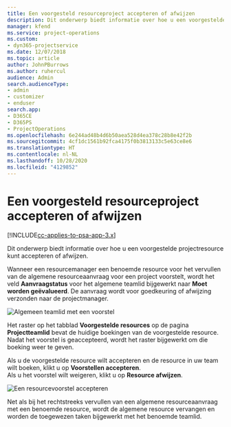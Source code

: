 ```yaml
---
title: Een voorgesteld resourceproject accepteren of afwijzen
description: Dit onderwerp biedt informatie over hoe u een voorgestelde projectresource kunt accepteren of afwijzen.
manager: kfend
ms.service: project-operations
ms.custom:
- dyn365-projectservice
ms.date: 12/07/2018
ms.topic: article
author: JohnPBurrows
ms.author: ruhercul
audience: Admin
search.audienceType:
- admin
- customizer
- enduser
search.app:
- D365CE
- D365PS
- ProjectOperations
ms.openlocfilehash: 6e244ad48b4d6b50aea528d4ea378c28b8e42f2b
ms.sourcegitcommit: 4cf1dc1561b92fca4175f0b3813133c5e63ce8e6
ms.translationtype: HT
ms.contentlocale: nl-NL
ms.lasthandoff: 10/28/2020
ms.locfileid: "4129852"
---
```

# <a name="accept-or-reject-a-proposed-project-resource"></a>Een voorgesteld resourceproject accepteren of afwijzen

[!INCLUDE[cc-applies-to-psa-app-3.x](../includes/cc-applies-to-psa-app-3x.md)]

Dit onderwerp biedt informatie over hoe u een voorgestelde projectresource kunt accepteren of afwijzen.

Wanneer een resourcemanager een benoemde resource voor het vervullen van de algemene resourceaanvraag voor een project voorstelt, wordt het veld **Aanvraagstatus** voor het algemene teamlid bijgewerkt naar **Moet worden geëvalueerd**. De aanvraag wordt voor goedkeuring of afwijzing verzonden naar de projectmanager.

![Algemeen teamlid met een voorstel](media/RM-how-to-19.png)

Het raster op het tabblad **Voorgestelde resources** op de pagina **Projectteamlid** bevat de huidige boekingen van de voorgestelde resource. Nadat het voorstel is geaccepteerd, wordt het raster bijgewerkt om die boeking weer te geven. 

Als u de voorgestelde resource wilt accepteren en de resource in uw team wilt boeken, klikt u op **Voorstellen accepteren**.  
Als u het voorstel wilt weigeren, klikt u op **Resource afwijzen**.

![Een resourcevoorstel accepteren](media/RM-how-to-20.png) 

Net als bij het rechtstreeks vervullen van een algemene resourceaanvraag met een benoemde resource, wordt de algemene resource vervangen en worden de toegewezen taken bijgewerkt met het benoemde teamlid.
